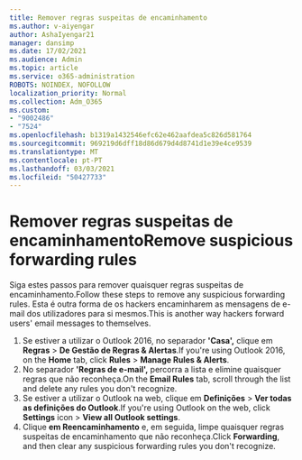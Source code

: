 ```yaml
---
title: Remover regras suspeitas de encaminhamento
ms.author: v-aiyengar
author: AshaIyengar21
manager: dansimp
ms.date: 17/02/2021
ms.audience: Admin
ms.topic: article
ms.service: o365-administration
ROBOTS: NOINDEX, NOFOLLOW
localization_priority: Normal
ms.collection: Adm_O365
ms.custom:
- "9002486"
- "7524"
ms.openlocfilehash: b1319a1432546efc62e462aafdea5c826d581764
ms.sourcegitcommit: 969219d6dff18d86d679d4d8741d1e39e4ce9539
ms.translationtype: MT
ms.contentlocale: pt-PT
ms.lasthandoff: 03/03/2021
ms.locfileid: "50427733"
---
```

# <a name="remove-suspicious-forwarding-rules"></a><span data-ttu-id="310b8-102">Remover regras suspeitas de encaminhamento</span><span class="sxs-lookup"><span data-stu-id="310b8-102">Remove suspicious forwarding rules</span></span>

<span data-ttu-id="310b8-103">Siga estes passos para remover quaisquer regras suspeitas de encaminhamento.</span><span class="sxs-lookup"><span data-stu-id="310b8-103">Follow these steps to remove any suspicious forwarding rules.</span></span> <span data-ttu-id="310b8-104">Esta é outra forma de os hackers encaminharem as mensagens de e-mail dos utilizadores para si mesmos.</span><span class="sxs-lookup"><span data-stu-id="310b8-104">This is another way hackers forward users' email messages to themselves.</span></span>

1. <span data-ttu-id="310b8-105">Se estiver a utilizar o Outlook 2016, no separador **'Casa',** clique em **Regras**  >  **De Gestão de Regras & Alertas**.</span><span class="sxs-lookup"><span data-stu-id="310b8-105">If you're using Outlook 2016, on the **Home** tab, click **Rules** > **Manage Rules & Alerts**.</span></span> 
1. <span data-ttu-id="310b8-106">No separador **'Regras de e-mail',** percorra a lista e elimine quaisquer regras que não reconheça.</span><span class="sxs-lookup"><span data-stu-id="310b8-106">On the **Email Rules** tab, scroll through the list and delete any rules you don't recognize.</span></span>
1. <span data-ttu-id="310b8-107">Se estiver a utilizar o Outlook na web, clique em **Definições** > **Ver todas as definições do Outlook**.</span><span class="sxs-lookup"><span data-stu-id="310b8-107">If you're using Outlook on the web, click **Settings** icon > **View all Outlook settings**.</span></span>
1. <span data-ttu-id="310b8-108">Clique **em Reencaminhamento** e, em seguida, limpe quaisquer regras suspeitas de encaminhamento que não reconheça.</span><span class="sxs-lookup"><span data-stu-id="310b8-108">Click **Forwarding**, and then clear any suspicious forwarding rules you don't recognize.</span></span>
